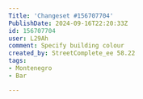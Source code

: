 ```yaml
---
Title: 'Changeset #156707704'
PublishDate: 2024-09-16T22:20:33Z
id: 156707704
user: L29Ah
comment: Specify building colour
created_by: StreetComplete_ee 58.22
tags:
- Montenegro
- Bar

---
```

